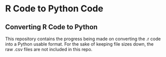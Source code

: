 # R Code to Python Code
## Converting R Code to Python

This repository contains the progress being made on converting the .r code into a Python usable format. For the sake of keeping file sizes down, the raw .csv files are not included in this repo.
